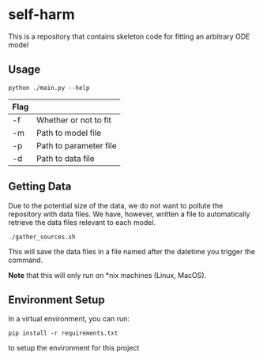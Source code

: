 # self-harm
This is a repository that contains skeleton code for fitting an arbitrary ODE model

## Usage
```
python ./main.py --help
```

| Flag |                        |
|------|------------------------|
|  -f  | Whether or not to fit  |
|  -m  | Path to model file     |
|  -p  | Path to parameter file |
|  -d  | Path to data file      |

## Getting Data
Due to the potential size of the data, we do not want to pollute the repository with data files.
We have, however, written a file to automatically retrieve the data files relevant to each model.
```
./gather_sources.sh
```
This will save the data files in a file named after the datetime you trigger the command.

**Note** that this will only run on *nix machines (Linux, MacOS).

## Environment Setup
In a virtual environment, you can run:
```
pip install -r requirements.txt
```
to setup the environment for this project
